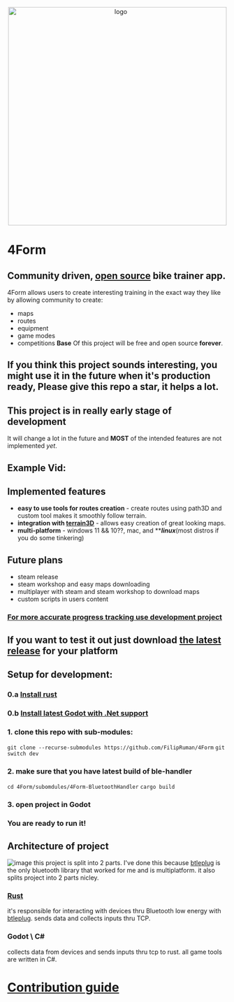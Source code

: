 <p align="center">  
  <img src="https://github.com/user-attachments/assets/b077f39c-11fc-4e06-9594-d069614ca01b" alt="logo" width="500">  
</p>

# 4Form
## Community driven, [open source](https://github.com/FilipRuman/4Form/blob/main/LICENSE) bike trainer app.
4Form allows users to create interesting training in the exact way they like by allowing community to create:
 * maps
 * routes
 * equipment
 * game modes
 * competitions
**Base** Of this project will be free and open source **forever**.
## If you think this project sounds interesting, you might use it in the future when it's production ready, Please give this repo a star, it helps a lot.
## This project is in really early stage of development 
It will change a lot in the future and **MOST** of the intended features are not implemented *yet*.  
## Example Vid:
## Implemented features
 * **easy to use tools for routes creation** - create routes using path3D and custom tool makes it smoothly follow terrain.
 * **integration with [terrain3D](https://github.com/TokisanGames/Terrain3D)** - allows easy creation of great looking maps. 
 * **multi-platform** - windows 11 && 10??, mac, and *****linux***(most distros if you do some tinkering)
 
## Future plans
 * steam release
 * steam workshop and easy maps downloading
 * multiplayer with steam and steam workshop to download maps
 * custom scripts in users content

### [For more accurate progress tracking use development project](https://github.com/users/FilipRuman/projects/6/views/3) 

## If you want to test it out just download [the latest release](https://github.com/FilipRuman/4Form/releases) for your platform
## Setup for development:
### 0.a [Install rust](https://www.rust-lang.org/learn/get-started) 
### 0.b [Install latest Godot with .Net support](https://godotengine.org/download/)
### 1. clone this repo with sub-modules:
``git clone --recurse-submodules https://github.com/FilipRuman/4Form``
``git switch dev``
### 2. make sure that you have latest build of ble-handler
``cd 4Form/subomdules/4Form-BluetoothHandler``
``cargo build``
### 3. open project in Godot
### You are ready to run it!

## Architecture of project
![image](https://github.com/user-attachments/assets/4a18132c-e328-4e19-8c4c-8e0ca543fa62)
this project is split into 2 parts. I've done this because [btleplug](https://github.com/deviceplug/btleplug) is the only bluetooth library that worked for me and is multiplatform. it also splits project into 2 parts nicley.  
### [Rust](https://github.com/FilipRuman/4Form-BluetoothHandler) 
 it's responsible for interacting with devices thru Bluetooth low energy with [btleplug](https://github.com/deviceplug/btleplug). sends data and collects inputs thru TCP.
### Godot \ C#
 collects data from devices and sends inputs thru tcp to rust. all game tools are written in C#. 
# [Contribution guide](./CONTRIBUTING.md) 
